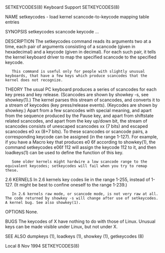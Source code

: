 SETKEYCODES(8)                                                                                                                                      Keyboard Support                                                                                                                                     SETKEYCODES(8)

NAME
       setkeycodes - load kernel scancode-to-keycode mapping table entries

SYNOPSIS
       setkeycodes scancode keycode ...

DESCRIPTION
       The setkeycodes command reads its arguments two at a time, each pair of arguments consisting of a scancode (given in hexadecimal) and a keycode (given in decimal). For each such pair, it tells the kernel keyboard driver to map the specified scancode to the specified keycode.

       This command is useful only for people with slightly unusual keyboards, that have a few keys which produce scancodes that the kernel does not recognize.

THEORY
       The  usual  PC keyboard produces a series of scancodes for each key press and key release. (Scancodes are shown by showkey -s, see showkey(1).)  The kernel parses this stream of scancodes, and converts it to a stream of keycodes (key press/release events).  (Keycodes are shown by showkey.)  Apart from a
       few scancodes with special meaning, and apart from the sequence produced by the Pause key, and apart from shiftstate related scancodes, and apart from the key up/down bit, the stream of scancodes consists of unescaped scancodes xx (7 bits) and escaped scancodes e0 xx (8+7 bits).  To these  scancodes  or
       scancode pairs, a corresponding keycode can be assigned (in the range 1-127).  For example, if you have a Macro key that produces e0 6f according to showkey(1), the command
              setkeycodes e06f 112
       will assign the keycode 112 to it, and then loadkeys(1) can be used to define the function of this key.

       Some older kernels might hardwire a low scancode range to the equivalent keycodes; setkeycodes will fail when you try to remap these.

2.6 KERNELS
       In 2.6 kernels key codes lie in the range 1-255, instead of 1-127.  (It might be best to confine oneself to the range 1-239.)

       In 2.6 kernels raw mode, or scancode mode, is not very raw at all.  The code returned by showkey -s will change after use of setkeycodes.  A kernel bug. See also showkey(1).

OPTIONS
       None.

BUGS
       The keycodes of X have nothing to do with those of Linux.  Unusual keys can be made visible under Linux, but not under X.

SEE ALSO
       dumpkeys (1), loadkeys (1), showkey (1), getkeycodes (8)

Local                                                                                                                                                  8 Nov 1994                                                                                                                                        SETKEYCODES(8)
